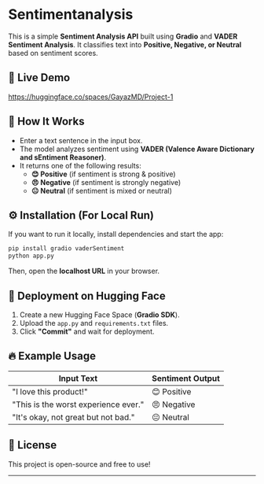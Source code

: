# Sentimentanalysis

This is a simple **Sentiment Analysis API** built using **Gradio** and **VADER Sentiment Analysis**. It classifies text into **Positive, Negative, or Neutral** based on sentiment scores.  

## 🚀 **Live Demo**  
https://huggingface.co/spaces/GayazMD/Project-1

## 📌 **How It Works**  
- Enter a text sentence in the input box.  
- The model analyzes sentiment using **VADER (Valence Aware Dictionary and sEntiment Reasoner)**.  
- It returns one of the following results:  
  - **😊 Positive** (if sentiment is strong & positive)  
  - **😠 Negative** (if sentiment is strongly negative)  
  - **😐 Neutral** (if sentiment is mixed or neutral)  

## ⚙️ **Installation (For Local Run)**  
If you want to run it locally, install dependencies and start the app:  
```bash
pip install gradio vaderSentiment
python app.py
```
Then, open the **localhost URL** in your browser.  

## 📡 **Deployment on Hugging Face**  
1. Create a new Hugging Face Space (**Gradio SDK**).  
2. Upload the `app.py` and `requirements.txt` files.  
3. Click **"Commit"** and wait for deployment.  

## 🔥 **Example Usage**  
| Input Text | Sentiment Output |
|------------|----------------|
| "I love this product!" | 😊 Positive |
| "This is the worst experience ever." | 😠 Negative |
| "It's okay, not great but not bad." | 😐 Neutral |

## 📜 **License**  
This project is open-source and free to use!  

---
